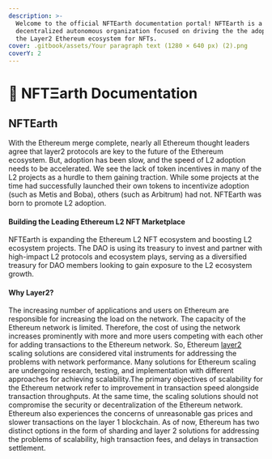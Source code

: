 ```yaml
---
description: >-
  Welcome to the official NFTEarth documentation portal! NFTEarth is a
  decentralized autonomous organization focused on driving the the adoption of
  the Layer2 Ethereum ecosystem for NFTs.
cover: .gitbook/assets/Your paragraph text (1280 × 640 px) (2).png
coverY: 2
---
```


# 📖 NFTΞarth Documentation

## NFTEarth

With the Ethereum merge complete, nearly all Ethereum thought leaders agree that layer2 protocols are key to the future of the Ethereum ecosystem. But, adoption has been slow, and the speed of L2 adoption needs to be accelerated. We see the lack of token incentives in many of the L2 projects as a hurdle to them gaining traction. While some projects at the time had successfully launched their own tokens to incentivize adoption (such as Metis and Boba), others (such as Arbitrum) had not. NFTEarth was born to promote L2 adoption.

#### Building the Leading Ethereum L2 NFT Marketplace  <a href="#building-the-leading-ethereum-l2-dao" id="building-the-leading-ethereum-l2-dao"></a>

NFTEarth is expanding the Ethereum L2 NFT ecosystem and boosting L2 ecosystem projects. The DAO is using its treasury to invest and partner with high-impact L2 protocols and ecosystem plays, serving as a diversified treasury for DAO members looking to gain exposure to the L2 ecosystem growth.&#x20;

#### Why Layer2? <a href="#why-layer2" id="why-layer2"></a>

The increasing number of applications and users on Ethereum are responsible for increasing the load on the network. The capacity of the Ethereum network is limited. Therefore, the cost of using the network increases prominently with more and more users competing with each other for adding transactions to the Ethereum network. So, Ethereum [layer2](https://ethereum.org/en/layer-2/) scaling solutions are considered vital instruments for addressing the problems with network performance. Many solutions for Ethereum scaling are undergoing research, testing, and implementation with different approaches for achieving scalability.The primary objectives of scalability for the Ethereum network refer to improvement in transaction speed alongside transaction throughputs. At the same time, the scaling solutions should not compromise the security or decentralization of the Ethereum network. Ethereum also experiences the concerns of unreasonable gas prices and slower transactions on the layer 1 blockchain. As of now, Ethereum has two distinct options in the form of sharding and layer 2 solutions for addressing the problems of scalability, high transaction fees, and delays in transaction settlement.
